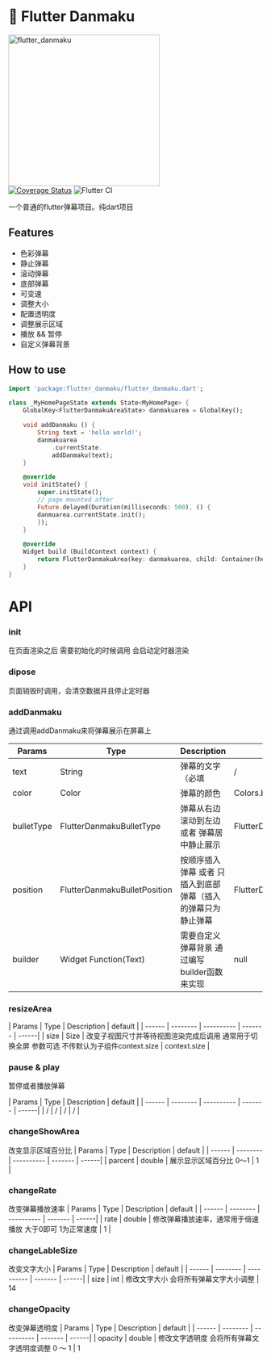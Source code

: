 # 👏 Flutter Danmaku
<img src="https://socialify.git.ci/flutte-danmaku/flutter_danmaku/image?description=1&descriptionEditable=a%20normal%20danmaku%20by%20flutter.%20live%20comment%20hohoho%F0%9F%98%8A%20all%20in%20dart.&font=Source%20Code%20Pro&language=1&pattern=Overlapping%20Hexagons&theme=Light" alt="flutter_danmaku" width="300" />  <br />
[![Coverage Status](https://coveralls.io/repos/github/flutte-danmaku/flutter_danmaku/badge.svg?branch=dev)](https://coveralls.io/github/flutte-danmaku/flutter_danmaku?branch=dev)
![Flutter CI](https://github.com/flutte-danmaku/flutter_danmaku/workflows/Flutter%20CI/badge.svg)

一个普通的flutter弹幕项目。纯dart项目

## Features
* 色彩弹幕
* 静止弹幕
* 滚动弹幕
* 底部弹幕
* 可变速
* 调整大小
* 配置透明度
* 调整展示区域
* 播放 && 暂停
* 自定义弹幕背景


## How to use

``` Dart
import 'package:flutter_danmaku/flutter_danmaku.dart';
```

``` Dart
class _MyHomePageState extends State<MyHomePage> {
    GlobalKey<FlutterDanmakuAreaState> danmakuarea = GlobalKey();

    void addDanmaku () {
        String text = 'hello world!';
        danmakuarea
            .currentState.
            addDanmaku(text);
    }

    @override
    void initState() {
        super.initState();
        // page mounted after
        Future.delayed(Duration(milliseconds: 500), () {
        danmuarea.currentState.init();
        });
    }

    @override
    Widget build (BuildContext context) {
        return FlutterDanmakuArea(key: danmakuarea, child: Container(height: 220, width: double.infinity)),
    }
}
```


# API

### init
在页面渲染之后 需要初始化的时候调用 会启动定时器渲染

### dipose
页面销毁时调用，会清空数据并且停止定时器

### addDanmaku

通过调用addDanmaku来将弹幕展示在屏幕上

| Params |  Type | Description | default |
| ------ | -------- | ----------  | ------- |
|  text  | String |   弹幕的文字（必填  | / |
|  color  | Color |   弹幕的颜色 | Colors.black|
| bulletType | FlutterDanmakuBulletType | 弹幕从右边滚动到左边 或者 弹幕居中静止展示 | FlutterDanmakuBulletType.scroll|
| position | FlutterDanmakuBulletPosition | 按顺序插入弹幕 或者 只插入到底部弹幕（插入的弹幕只为静止弹幕 |FlutterDanmakuBulletPosition.any |
| builder | Widget Function(Text) | 需要自定义弹幕背景 通过编写builder函数来实现 | null |


### resizeArea

| Params |  Type | Description | default |
| ------ | -------- | ----------  | ------- | ------|
| size | Size | 改变子视图尺寸并等待视图渲染完成后调用 通常用于切换全屏 参数可选 不传默认为子组件context.size | context.size |

### pause & play

暂停或者播放弹幕

| Params |  Type | Description | default |
| ------ | -------- | ----------  | ------- | ------|
| / | / | / | / |

### changeShowArea
改变显示区域百分比
| Params |  Type | Description | default |
| ------ | -------- | ----------  | ------- | ------|
| parcent | double | 展示显示区域百分比 0～1 | 1 |

### changeRate
改变弹幕播放速率
| Params |  Type | Description | default |
| ------ | -------- | ----------  | ------- | ------|
| rate | double | 修改弹幕播放速率，通常用于倍速播放 大于0即可 1为正常速度 | 1 |

### changeLableSize
改变文字大小
| Params |  Type | Description | default |
| ------ | -------- | ----------  | ------- | ------|
| size | int | 修改文字大小 会将所有弹幕文字大小调整 | 14

### changeOpacity
改变弹幕透明度
| Params |  Type | Description | default |
| ------ | -------- | ----------  | ------- | ------|
| opacity | double | 修改文字透明度 会将所有弹幕文字透明度调整 0 ～ 1 | 1

